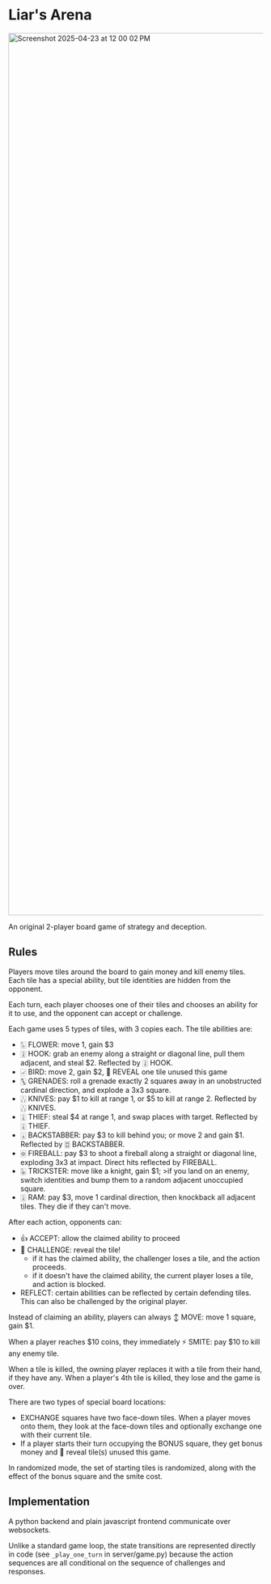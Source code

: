# Liar's Arena

<img width="1745" alt="Screenshot 2025-04-23 at 12 00 02 PM" src="https://github.com/user-attachments/assets/f5f70296-d2aa-40e8-9586-ae10c61c189b" />

An original 2-player board game of strategy and deception.

## Rules

Players move tiles around the board to gain money and kill enemy tiles.  Each tile has a special ability, but tile identities are hidden from the opponent.

Each turn, each player chooses one of their tiles and chooses an ability for it to use, and the opponent can accept or challenge.

Each game uses 5 types of tiles, with 3 copies each.  The tile abilities are:
 - 🀥 FLOWER: move 1, gain $3
 - 🀍 HOOK: grab an enemy along a straight or diagonal line, pull them adjacent, and steal $2.  Reflected by 🀍 HOOK.
 - 🀐 BIRD: move 2, gain $2, 🔎 REVEAL one tile unused this game
 - 🀛 GRENADES: roll a grenade exactly 2 squares away in an unobstructed cardinal direction, and explode a 3x3 square.
 - 🀒 KNIVES: pay $1 to kill at range 1, or $5 to kill at range 2.  Reflected by 🀒 KNIVES.
 - 🀌 THIEF: steal $4 at range 1, and swap places with target.  Reflected by 🀌 THIEF.
 - 🀇 BACKSTABBER: pay $3 to kill behind you; or move 2 and gain $1.  Reflected by 🀗 BACKSTABBER.
 - 🀙 FIREBALL: pay $3 to shoot a fireball along a straight or diagonal line, exploding 3x3 at impact. Direct hits reflected by FIREBALL.
 - 🀩 TRICKSTER: move like a knight, gain $1; >if you land on an enemy, switch identities and bump them to a random adjacent unoccupied square.
 - 🀎 RAM: pay $3, move 1 cardinal direction, then knockback all adjacent tiles.  They die if they can't move.

After each action, opponents can:
 - 👍 ACCEPT: allow the claimed ability to proceed
 - 🚩 CHALLENGE: reveal the tile!
     - if it has the claimed ability, the challenger loses a tile, and the action proceeds.
     - if it doesn't have the claimed ability, the current player loses a tile, and action is blocked.
 - REFLECT: certain abilities can be reflected by certain defending tiles.  This can also be challenged by the original player.

Instead of claiming an ability, players can always ↕ MOVE: move 1 square, gain $1.

When a player reaches $10 coins, they immediately ⚡ SMITE: pay $10 to kill any enemy tile.

When a tile is killed, the owning player replaces it with a tile from their hand, if they have any.  When a player's 4th tile is killed, they lose and the game is over.

There are two types of special board locations:
 - EXCHANGE squares have two face-down tiles.  When a player moves onto them, they look at the face-down tiles and optionally exchange one with their current tile.
 - If a player starts their turn occupying the BONUS square, they get bonus money and 🔎 reveal tile(s) unused this game.

In randomized mode, the set of starting tiles is randomized, along with the effect of the bonus square and the smite cost.

## Implementation

A python backend and plain javascript frontend communicate over websockets.

Unlike a standard game loop, the state transitions are represented directly in code (see `_play_one_turn` in server/game.py) because the action sequences are all conditional on the sequence of challenges and responses.
